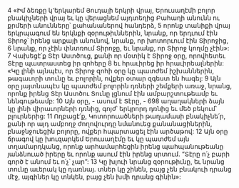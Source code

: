 4 «Իմ ձեռքը կ՚երկարեմ Յուդայի երկրի վրայ,
Երուսաղէմի բոլոր բնակիչների վրայ
եւ կը վերացնեմ այդտեղից
Բահաղի անունն ու քրմերի անունները՝ քահանաներով հանդերձ,
5 որոնք տանիքի վրայ երկրպագում են երկնքի զօրութիւններին,
նրանք, որ երդւում էին Տիրոջ՝ իրենց արքայի անունով,
նրանք, որ խոտորւում էին Տիրոջից,
6 նրանք, որ չէին փնտռում Տիրոջը,
եւ նրանք, որ Տիրոջ կողմը չէին»:
7 Վախեցէ՛ք Տէր Աստծուց,
քանի որ մօտիկ է Տիրոջ օրը,
որովհետեւ Տէրը պատրաստեց իր զոհերը
8 եւ հրաւիրեց իր հրաւիրեալներին:
«Կը լինի այնպէս, որ Տիրոջ զոհի օրը կը պատժեմ իշխաններին,
թագաւորի տունը եւ բոլորին,
ովքեր օտար զգեստ են հագել:
9 Այն օրը յայտնապէս կը պատժեմ բոլորին դռների շեմքերի առաջ,
նրանց, որոնք իրենց Տէր Աստծու Տունը լցնում էին
ամբարշտութեամբ եւ նենգութեամբ:
10 Այն օրը, - ասում է Տէրը, -
698 աղաղակների ձայն կը լինի վիրաւորների դռնից,
գոյժ՝ երկրորդ դռնից եւ մեծ բեկում՝ բլուրներից:
11 Ողբացէ՛ք, Կոտորուածների թաղամասի բնակիչնե՛ր,
քանի որ այդ ամբողջ ժողովուրդը նմանուեց քանանացիներին,
բնաջնջուեցին բոլորը,
ովքեր հպարտացել էին արծաթով:
12 Այն օրը ճրագով կը խուզարկեմ Երուսաղէմը
եւ կը պատժեմ այն տղամարդկանց,
որոնք արհամարհեցին իրենց պահպանութեանը յանձնուած իրերը
եւ որոնք ասում էին իրենց սրտում.
“Տէրը ո՛չ բարի գործ է անում եւ ո՛չ՝ չար”:
13 Կը խլուի նրանց զօրութիւնը,
եւ նրանց տունը աւերակ կը դառնայ.
տներ կը շինեն, բայց չեն բնակուի դրանց մէջ,
այգիներ կը տնկեն, բայց չեն խմի դրանց գինին»:
